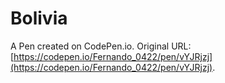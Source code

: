 # Bolivia

A Pen created on CodePen.io. Original URL: [https://codepen.io/Fernando_0422/pen/vYJRjzj](https://codepen.io/Fernando_0422/pen/vYJRjzj).


